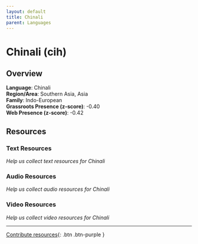 ```yaml
---
layout: default
title: Chinali
parent: Languages
---
```


# Chinali (cih)

## Overview

**Language**: Chinali  
**Region/Area**: Southern Asia, Asia  
**Family**: Indo-European  
**Grassroots Presence (z-score)**: -0.40  
**Web Presence (z-score)**: -0.42  

## Resources

### Text Resources
*Help us collect text resources for Chinali*

### Audio Resources
*Help us collect audio resources for Chinali*

### Video Resources
*Help us collect video resources for Chinali*

---

[Contribute resources](https://forms.office.com/e/1SfLJx3u1r){: .btn .btn-purple }
